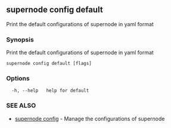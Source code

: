 ## supernode config default

Print the default configurations of supernode in yaml format

### Synopsis

Print the default configurations of supernode in yaml format

```
supernode config default [flags]
```

### Options

```
  -h, --help   help for default
```

### SEE ALSO

* [supernode config](supernode_config.md)	 - Manage the configurations of supernode


